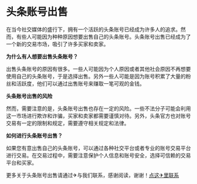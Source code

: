 # 头条账号出售

在当今社交媒体的盛行下，拥有一个活跃的头条账号已经成为许多人的追求。然而，有些人可能因为种种原因想要出售自己的头条账号。头条账号出售已经成为了一个新的交易市场，吸引了许多买家和卖家。

**为什么有人想要出售头条账号？**

出售头条账号的原因有很多。一些人可能因为个人原因或者其他社会原因不再想要使用自己的头条账号，于是选择出售。另外一些人可能是因为账号积累了大量的粉丝和活跃度，他们可以通过出售账号来赚取一笔可观的金钱。

**头条账号出售的风险**

然而，需要注意的是，头条账号出售也存在一定的风险。一些不法分子可能会利用这一市场进行欺诈和诈骗，买家和卖家都需要谨慎对待。另外，头条官方也对账号交易有一定的限制和规定，需要遵守相关规定和法律。

**如何进行头条账号出售？**

如果您有意出售自己的头条账号，可以通过各种社交平台或者专业的账号交易平台进行交易。在交易过程中，需要注意保护个人信息和账号安全，选择可信赖的交易平台和买家。

更多关于头条账号出售请通过✈与我们联系，感谢阅读，谢谢！[点这✈里联系](https://d.k02.cc)